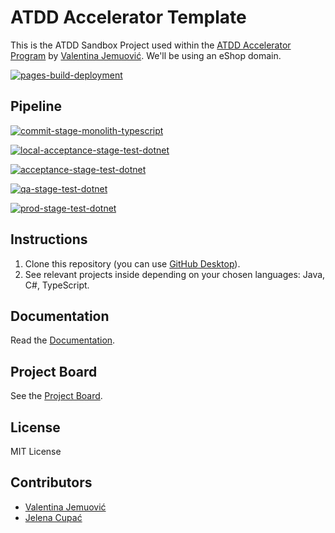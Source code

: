 # ATDD Accelerator Template

This is the ATDD Sandbox Project used within the [ATDD Accelerator Program](https://atdd-accelerator.optivem.com/) by [Valentina Jemuović](https://www.linkedin.com/in/valentinajemuovic/). We'll be using an eShop domain.

[![pages-build-deployment](https://github.com/valentinajemuovic/repo-31a07201-b982-49bb-b594-df88cc4bc253/actions/workflows/pages/pages-build-deployment/badge.svg)](https://github.com/valentinajemuovic/repo-31a07201-b982-49bb-b594-df88cc4bc253/actions/workflows/pages/pages-build-deployment)

## Pipeline

[![commit-stage-monolith-typescript](https://github.com/valentinajemuovic/repo-31a07201-b982-49bb-b594-df88cc4bc253/actions/workflows/commit-stage-monolith-typescript.yml/badge.svg)](https://github.com/valentinajemuovic/repo-31a07201-b982-49bb-b594-df88cc4bc253/actions/workflows/commit-stage-monolith-typescript.yml)

[![local-acceptance-stage-test-dotnet](https://github.com/valentinajemuovic/repo-31a07201-b982-49bb-b594-df88cc4bc253/actions/workflows/local-acceptance-stage-test-dotnet.yml/badge.svg)](https://github.com/valentinajemuovic/repo-31a07201-b982-49bb-b594-df88cc4bc253/actions/workflows/local-acceptance-stage-test-dotnet.yml)

[![acceptance-stage-test-dotnet](https://github.com/valentinajemuovic/repo-31a07201-b982-49bb-b594-df88cc4bc253/actions/workflows/acceptance-stage-test-dotnet.yml/badge.svg)](https://github.com/valentinajemuovic/repo-31a07201-b982-49bb-b594-df88cc4bc253/actions/workflows/acceptance-stage-test-dotnet.yml)

[![qa-stage-test-dotnet](https://github.com/valentinajemuovic/repo-31a07201-b982-49bb-b594-df88cc4bc253/actions/workflows/qa-stage-test-dotnet.yml/badge.svg)](https://github.com/valentinajemuovic/repo-31a07201-b982-49bb-b594-df88cc4bc253/actions/workflows/qa-stage-test-dotnet.yml)

[![prod-stage-test-dotnet](https://github.com/valentinajemuovic/repo-31a07201-b982-49bb-b594-df88cc4bc253/actions/workflows/prod-stage-test-dotnet.yml/badge.svg)](https://github.com/valentinajemuovic/repo-31a07201-b982-49bb-b594-df88cc4bc253/actions/workflows/prod-stage-test-dotnet.yml)

## Instructions

1. Clone this repository (you can use [GitHub Desktop](https://desktop.github.com/download/)).
2. See relevant projects inside depending on your chosen languages: Java, C#, TypeScript.

## Documentation

Read the [Documentation](https://optivem.github.io/atdd-accelerator-template/).

## Project Board

See the [Project Board](https://github.com/orgs/optivem/projects/3/views/1).

## License

MIT License

## Contributors

- [Valentina Jemuović](https://www.linkedin.com/in/valentinajemuovic/)
- [Jelena Cupać](https://www.linkedin.com/in/jelenacupac/)
